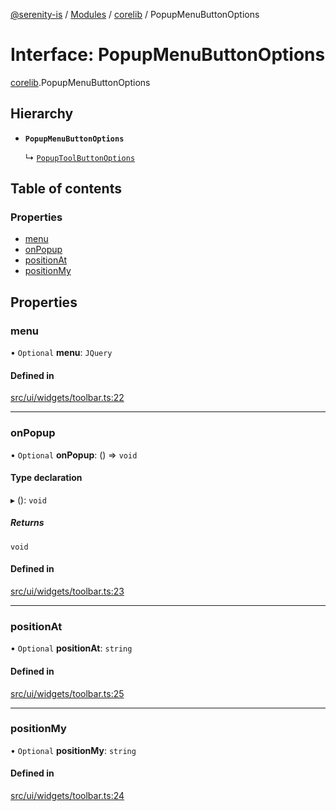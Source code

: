 [@serenity-is](../README.md) / [Modules](../modules.md) / [corelib](../modules/corelib.md) / PopupMenuButtonOptions

# Interface: PopupMenuButtonOptions

[corelib](../modules/corelib.md).PopupMenuButtonOptions

## Hierarchy

- **`PopupMenuButtonOptions`**

  ↳ [`PopupToolButtonOptions`](corelib.PopupToolButtonOptions.md)

## Table of contents

### Properties

- [menu](corelib.PopupMenuButtonOptions.md#menu)
- [onPopup](corelib.PopupMenuButtonOptions.md#onpopup)
- [positionAt](corelib.PopupMenuButtonOptions.md#positionat)
- [positionMy](corelib.PopupMenuButtonOptions.md#positionmy)

## Properties

### menu

• `Optional` **menu**: `JQuery`

#### Defined in

[src/ui/widgets/toolbar.ts:22](https://github.com/serenity-is/serenity/blob/master/packages/corelib/src/ui/widgets/toolbar.ts#L22)

___

### onPopup

• `Optional` **onPopup**: () => `void`

#### Type declaration

▸ (): `void`

##### Returns

`void`

#### Defined in

[src/ui/widgets/toolbar.ts:23](https://github.com/serenity-is/serenity/blob/master/packages/corelib/src/ui/widgets/toolbar.ts#L23)

___

### positionAt

• `Optional` **positionAt**: `string`

#### Defined in

[src/ui/widgets/toolbar.ts:25](https://github.com/serenity-is/serenity/blob/master/packages/corelib/src/ui/widgets/toolbar.ts#L25)

___

### positionMy

• `Optional` **positionMy**: `string`

#### Defined in

[src/ui/widgets/toolbar.ts:24](https://github.com/serenity-is/serenity/blob/master/packages/corelib/src/ui/widgets/toolbar.ts#L24)
